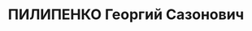 ---
title: ПИЛИПЕНКО Георгий Сазонович
description: '1907 р., ст. Крижопіль Вінницької обл., українець, освіта початкова,
  виключений з КП(б)У. Проживав у м. Дунаївці, голова Миньковецького райвиконкому.

  Заарештований 26.10.37. Звинувачення: член „ПОВ”, шпигун. Військколегією Верховного
  Суду СРСР 27.12.37 засуджений до розстрілу з конфіскацією майна. Вирок виконаний.

  Реабілітований військколегією Верховного Суду СРСР 05.11.57.'
---